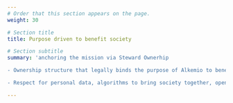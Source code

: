 ```yaml
---
# Order that this section appears on the page.
weight: 30

# Section title
title: Purpose driven to benefit society

# Section subtitle 
summary: 'anchoring the mission via Steward Ownerhip

- Ownership structure that legally binds the purpose of Alkemio to benefit society

- Respect for personal data, algorithms to bring society together, open and transparent ways of working together.'

---
```

